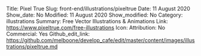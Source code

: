 Title: Pixel True
Slug: front-end/illustrations/pixeltrue
Date: 11 August 2020
Show_date: No
Modified: 11 August 2020
Show_modified: No
Category: illustrations
Summary: Free Vector Illustrations & Animations
Link: https://www.pixeltrue.com/free-illustrations
Icon:
Attribution: No
Commercial: Yes
Github_edit_link: https://github.com/melboone/develop_cafe/edit/master/content/images/illustrations/pixeltrue.md